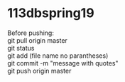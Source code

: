 # 113dbspring19

Before pushing:
<br>git pull origin master
<br>git status
<br>git add (file name no parantheses)
<br>git commit -m "message with quotes"
<br>git push origin master
